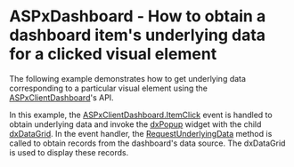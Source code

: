 # ASPxDashboard - How to obtain a dashboard item's underlying data for a clicked visual element


<p>The following example demonstrates how to get underlying data corresponding to a particular visual element using the <a href="https://documentation.devexpress.com/#Dashboard/clsDevExpressDashboardWebScriptsASPxClientDashboardtopic">ASPxClientDashboard</a>'s API.</p>
<p>In this example, the <a href="https://documentation.devexpress.com/#Dashboard/DevExpressDashboardWebScriptsASPxClientDashboard_ItemClicktopic">ASPxClientDashboard.ItemClick</a> event is handled to obtain underlying data and invoke the <a href="https://js.devexpress.com/Documentation/ApiReference/UI_Widgets/dxPopup/">dxPopup</a> widget with the child <a href="https://js.devexpress.com/Documentation/ApiReference/UI_Widgets/dxDataGrid/">dxDataGrid</a>. In the event handler, the <a href="https://documentation.devexpress.com/#Dashboard/DevExpressDashboardWebScriptsASPxClientDashboardItemClickEventArgs_RequestUnderlyingDatatopic">RequestUnderlyingData</a> method is called to obtain records from the dashboard's data source. The dxDataGrid is used to display these records.</p>

<br/>


